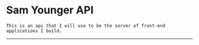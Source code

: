 # Sam Younger API

    This is an api that I will use to be the server of front-end applications I build.

---
